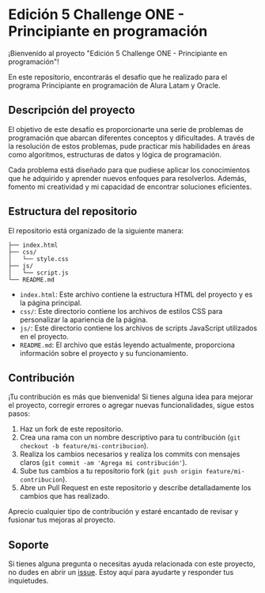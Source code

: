 # Edición 5 Challenge ONE - Principiante en programación

¡Bienvenido al proyecto "Edición 5 Challenge ONE - Principiante en programación"!

En este repositorio, encontrarás el desafío que he realizado para el programa Principiante en programación de Alura Latam y Oracle.

## Descripción del proyecto

El objetivo de este desafío es proporcionarte una serie de problemas de programación que abarcan diferentes conceptos y dificultades. A través de la resolución de estos problemas, pude practicar mis habilidades en áreas como algoritmos, estructuras de datos y lógica de programación.

Cada problema está diseñado para que pudiese aplicar los conocimientos que he adquirido y aprender nuevos enfoques para resolverlos. Además, fomento mi creatividad y mi capacidad de encontrar soluciones eficientes.

## Estructura del repositorio

El repositorio está organizado de la siguiente manera:

```
├── index.html
├── css/
│   └── style.css
├── js/
│   └── script.js
└── README.md
```

- `index.html`: Este archivo contiene la estructura HTML del proyecto y es la página principal.
- `css/`: Este directorio contiene los archivos de estilos CSS para personalizar la apariencia de la página.
- `js/`: Este directorio contiene los archivos de scripts JavaScript utilizados en el proyecto.
- `README.md`: El archivo que estás leyendo actualmente, proporciona información sobre el proyecto y su funcionamiento.

## Contribución

¡Tu contribución es más que bienvenida! Si tienes alguna idea para mejorar el proyecto, corregir errores o agregar nuevas funcionalidades, sigue estos pasos:

1. Haz un fork de este repositorio.
2. Crea una rama con un nombre descriptivo para tu contribución (`git checkout -b feature/mi-contribucion`).
3. Realiza los cambios necesarios y realiza los commits con mensajes claros (`git commit -am 'Agrega mi contribución'`).
4. Sube tus cambios a tu repositorio fork (`git push origin feature/mi-contribucion`).
5. Abre un Pull Request en este repositorio y describe detalladamente los cambios que has realizado.

Aprecio cualquier tipo de contribución y estaré encantado de revisar y fusionar tus mejoras al proyecto.

## Soporte

Si tienes alguna pregunta o necesitas ayuda relacionada con este proyecto, no dudes en abrir un [issue](https://github.com/ing-alfredoramirezsoto/Edicion-5-Challenge-ONE-Principiante-en-programacion.github.io/issues). Estoy aquí para ayudarte y responder tus inquietudes.
